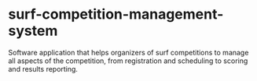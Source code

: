 # surf-competition-management-system
Software application that helps organizers of surf competitions to manage all aspects of the competition, from registration and scheduling to scoring and results reporting.
